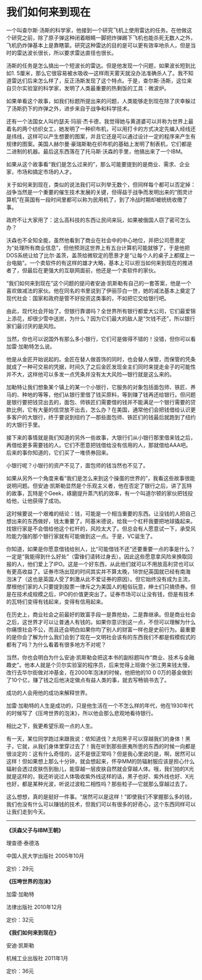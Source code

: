 # 我们如何来到现在 #

一个叫查尔斯·汤斯的科学家，他接到一个研究飞机上使用雷达的任务。在他做这个研究之前，除了原子弹这种闭着眼睛一脚把炸弹踢下飞机也能杀死无数人之外，飞机扔炸弹基本上是靠瞎蒙。研究这种雷达的目的是可以更有效率地杀人，但是当时的雷达波长很长，所以要求雷达直径也很长。

汤斯的任务是怎么搞出一个短波长的雷达。但是他发现一个问题，如果波长短到比如1. 5厘米，那么它很容易被水吸收—这样雨天雾天就没办法准确杀人了。我不知道雷达们后来怎么样了，反正汤斯发现了这个特点。于是，查尔斯·汤斯，这位来自贝尔实验室的科学家，发明了人类最重要的热剩饭的工具：微波炉。

如果单看这个故事，如我们标题所提出来的问题，人类能够走到现在除了庆幸躲过了汤斯扔下的炸弹之外，进步来自于战争和科学技术。

还有一个法国女人叫约瑟夫·玛丽·杰卡德，我觉得她与黄道婆可以并称为世界上最着名的两个纺织女工，她发明了一种织布机，可以用打卡的方式决定先编入经线还是纬线，这样可以产生想要的图案，并且它还是可以通过设计一定的程序来产生有规律的图案。美国人赫尔曼·豪瑞斯勒在织布机的基础上发明了制表机，它们都是二进制的机器。最后这东西落在了托马斯·沃森的手里，他搞出来了一个IBM。

如果从这个故事看“我们是怎么过来的”，那么可能要提到的是商业、需求、企业家，市场和搞定市场的人才。

关于如何来到现在，类似的说法我们可以列举无数个，但同样每个都可以否定掉：战争当然是一个重要的催生技术发展的关键，但得益于战争而发明出来的“图灵计算机”在英国有一段时间里都可以称为民用机了，到了冷战时期却被统统收缴了事。

政府不让大家用了：这么高科技的东西让民间来玩，如果被俄国人窃了密可怎么办？

沃森也不全知全能，虽然他看到了商业在社会中的中心地位，并把公司愿景定为“处理所有商业信息”，但他预测这世界上有五台计算机可能就够了，于是他把DOS系统让给了比尔·盖茨，盖茨给微软定的愿景才是“让每个人的桌子上都摆上一台电脑”。一个卖软件的有这样的雄才大略，基本上可以担当如何来到现在的推进者了，但最后在更强大的互联网面前，他还是一个卖软件的家伙。

“我们如何来到现在”这个问题的提问者安迪·凯斯勒有自己的一套答案，他是一个喜欢做减法的家伙。他在同名的书里说到了伊丽莎白一世，她的减法基本上奠定了现代社会：国家和政府是管不好投资这类事的，不如把它交给银行吧。

由此，现代社会开始了。但银行靠谱吗？全世界所有银行都爱大公司，它们最爱锦上添花，却很少雪中送炭，为什么？因为它们最大的敌人是“欠钱不还”，所以银行家们最讨厌的是风险。

当然，你也可以说国外有那么多小银行，它们可是做得不错的！没错，但你可以看加雷·加勒特怎么说。

他是从金匠开始说起的。金匠在替人做首饰的同时，也会替人保管，而保管的凭条就成了一种可交易的凭据，时间久了之后金匠发现金主们同时来提走金子的可能性并不大，这样他可以多发一点凭条并没有太大风险—银行就是这么来的。

加勒特让我们想象某个镇上的某一个小银行，它服务的对象包括面包师、铁匠、养马的、种地的等等，他们从银行里借了钱买原料，等到赚了钱再还给银行。但问题是银行要把钱贷出去的，面包、师铁匠们需要借的钱并不能满足一个银行需要的贷款比例，它有大量的信贷放不出去，怎么办？在美国，通常他们会把钱借给认识更多客户的大银行，终于要说到纽约了—那些面包师、铁匠们的钱最后就跑到了纽约的大银行手里。

接下来的事情就是我们知道的另外一些故事，大银行们从小银行那里借来钱之后，再借给更多需要钱的人。它们不愿意把钱借给没有信用的人，那就借给AAA吧。后来的事你知道的，它们买了一堆债券回来。

小银行呢？小银行的资产不见了，面包师的钱当然也不见了。

如果从另外一个角度来看“我们是怎么来到这个操蛋的世界的”，我看这些故事很能说明问题。但安迪·凯斯勒显然是个乐观主义者，他在否定了银行之后，讲了瓦特的故事，瓦特是个Geek，琢磨提升蒸汽机的效率，有一个叫道尔顿的家伙把钱投给他，让他获得了成功。

这时候要说一个艰难的结论：钱，可能是一个相当重要的东西。让没钱的人把自己想出来的东西做好，钱太重要了。阿基米德说，给我一个杠杆我要把地球撬起来。找银行家是不会借给他这个杠杆的，风险太大了。但总会有人愿意试一下，承受风险能力强的那个银行家就有可能做到这一点。于是，VC诞生了。

你知道，如果是你愿意借钱给别人，比“可能借钱不还”还要重要一点的事是什么？一定是“我能得到什么好处”（雷锋们请转过身去）。因此这些愿意拿风险来换取回报的人，他们爱上了IPO。这是一个好东西，从此他们就可以不用放高利贷也可以有更高收益了。证券市场出现的时间其实并不算太晚，18世纪英国就已经有南海泡沫了（这也是英国人受了刺激从此不爱证券的原因）。但它始终没有成为主流，摩根他们家的人只要提到股票一律斥之为美国人的粗俗玩意，绅士们只搞债券。但是在技术成规模之后，IPO的价值更突出了。证券市场可以让没有钱，但是有技术的瓦特们变得有钱起来，变得有信用起来。

在历史上，商业社会之前最好的致富手段一是靠抢劫，二是靠继承。但是商业社会之后，这世界才可以让普通人有钱的。如果你意识到这一点，不但可以理解为什么你痛恨社会不公，而且还会明白如果你均了别人的财富一样也是史前行为。最重要的是你会了解为什么我们会到了现在—文明社会该有的东西我们不都是假模假式的都有了吗？为什么看着有很多地方不对呢？

当然，你也会明白为什么安迪·凯斯勒会把这本书的副标题叫作“商业、技术与金融趣史”。他本人就是个贝尔实验室的程序员，后来觉得上班做个张江男来钱太慢，改行去华尔街做对冲基金，在2000年泡沫的时候，他把他的10 0 0万的基金做到了10个亿，赚了钱之后他决定做点有益人类的事，就去写畅销书去了。

成功的人会用他的成功来解释世界。

加雷·加勒特的人生是成功的，只是他生活在一个不怎么样的年代，他在1930年代的时候写了《压垮世界的泡沫》，所以他会那么悲观地看待银行。

相比之下，我更希望乐观一点的人生。

有一天，某位同学跑过来跟我说：侬知道伐？太阳黑子可以穿越我们的身体！黑子，它就，从我们身体里穿过去了！我在听到那些匪夷所思的东西的时候一向都是很淡定的：这有什么奇怪的，这不是很正常吗？但是我心里说的是，啊，居然可以这样！但如果想上那么十分钟，就会想起来，怀孕MM的防辐射服应该是担心什么辐射会透过皮肤伤到胎儿，能穿越一层皮肤自然就会穿越人体。哦，我们拍的X光就是这样的，我还听说过人体吸收紫外线这样的话，黑子也好、紫外线也好、X光也好，都是某种光波，听说过波粒二相性吗？那些粒子—它就那么穿越过去了。

这么想想，真的是挺好一件事。“居然可以是这样！”即使我们不掌握那么多的钱，我们也没有什么可以赚钱的技术，但我们可以有很多的好奇心，这个东西同样可以让我们走到今天。

---

**《沃森父子与IBM王朝》**

理查德·泰德洛

中国人民大学出版社 2005年10月

定价：29元

**《压垮世界的泡沫》**

加雷·加勒特

法律出版社 2010年12月

定价：32元

**《我们如何来到现在》**

安迪·凯斯勒

机械工业出版社 2011年1月

定价：36元

 

